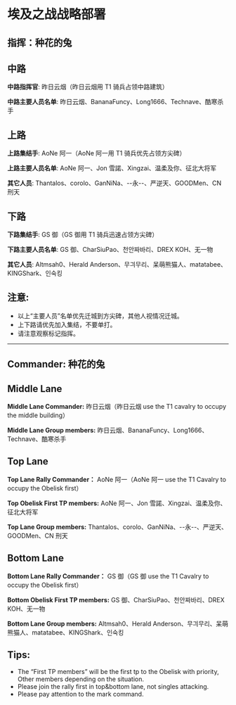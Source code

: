 # 埃及之战战略部署

## 指挥：种花的兔

## 中路

**中路指挥官**: 昨日云烟（昨日云烟用 T1 骑兵占领中路建筑）

**中路主要人员名单**: 昨日云烟、BananaFuncy、Long1666、Technave、酷寒杀手

## 上路

**上路集结手**: AoNe 阿一（AoNe 阿一用 T1 骑兵优先占领方尖碑）

**上路主要人员名单**: AoNe 阿一、Jon 雪諾、Xingzai、温柔及你、征北大将军

**其它人员**: Thantalos、corolo、GanNiNa、--永--、严逆天、GOODMen、CN 刑天

## 下路

**下路集结手**: GS 御（GS 御用 T1 骑兵迅速占领方尖碑）

**下路主要人员名单**: GS 御、CharSiuPao、천안짜바리、DREX KOH、无一物

**其它人员**: Altmsah0、Herald Anderson、무긔무리、呆萌熊猫人、matatabee、KINGShark、인숙킹

## 注意:

- 以上“主要人员”名单优先迁城到方尖碑，其他人视情况迁城。
- 上下路请优先加入集结，不要单打。
- 请注意观察标记指挥。

---

## Commander: 种花的兔

## Middle Lane

**Middle Lane Commander:** 昨日云烟（昨日云烟 use the T1 cavalry to occupy the middle building）

**Middle Lane Group members:** 昨日云烟、BananaFuncy、Long1666、Technave、酷寒杀手

## Top Lane

**Top Lane Rally Commander：** AoNe 阿一（AoNe 阿一 use the T1 Cavalry to occupy the Obelisk first）

**Top Obelisk First TP members:** AoNe 阿一、Jon 雪諾、Xingzai、温柔及你、征北大将军

**Top Lane Group members:** Thantalos、corolo、GanNiNa、--永--、严逆天、GOODMen、CN 刑天

## Bottom Lane

**Bottom Lane Rally Commander：** GS 御（GS 御 use the T1 Cavalry to occupy the Obelisk first）

**Bottom Obelisk First TP members:** GS 御、CharSiuPao、천안짜바리、DREX KOH、无一物

**Bottom Lane Group members:** Altmsah0、Herald Anderson、무긔무리、呆萌熊猫人、matatabee、KINGShark、인숙킹

## Tips:

- The “First TP members” will be the first tp to the Obelisk with priority, Other members depending on the situation.
- Please join the rally first in top&bottom lane, not singles attacking.
- Please pay attention to the mark command.
